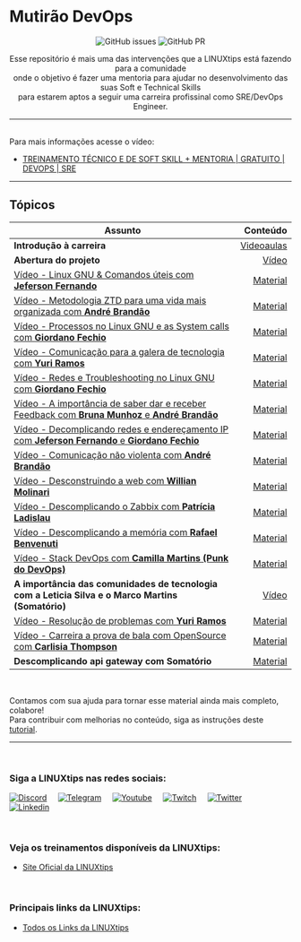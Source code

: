 #  Mutirão DevOps

<p align="center">

  <img alt="GitHub issues" src="https://img.shields.io/github/issues/badtuxx/MutiraoDevOps">
  <img alt="GitHub PR" src="https://img.shields.io/github/issues-pr/badtuxx/MutiraoDevOps">

</p>

<p align="center">
Esse repositório é mais uma das intervenções que a LINUXtips está fazendo para a comunidade </br> onde o objetivo é fazer uma mentoria para ajudar no desenvolvimento das suas Soft e Technical Skills </br> para estarem aptos a seguir uma carreira profissinal como SRE/DevOps Engineer.
</p>

---

<br/>
Para mais informações acesse o vídeo:

* [TREINAMENTO TÉCNICO E DE SOFT SKILL + MENTORIA | GRATUITO | DEVOPS | SRE](https://www.youtube.com/watch?v=FC0osj1Blik)

---

## Tópicos

| Assunto                                                                                                                                                             |                                                                   Conteúdo |
| ------------------------------------------------------------------------------------------------------------------------------------------------------------------- | -------------------------------------------------------------------------: |
| **Introdução à carreira**                                                                                                                                           |                               [Videoaulas](Preparatorio_Mutirao/README.md) |
| **Abertura do projeto**                                                                                                                                             | [Vídeo](https://www.twitch.tv/videos/1023835055?filter=archives&sort=time) |
| [Vídeo -  Linux GNU & Comandos úteis com **Jeferson Fernando**](https://www.twitch.tv/videos/1031695846?filter=archives&sort=time)                                  |                                  [Material](Conceitos_Linux/Command_List/) |
| [Vídeo - Metodologia ZTD para uma vida mais organizada com **André Brandão**](https://www.twitch.tv/videos/1039460668?filter=archives&sort=time)                    |                         [Material](Soft_Skills/Organizacao_Produtividade/) |
| [Vídeo - Processos no Linux GNU e as System calls com **Giordano Fechio**](https://www.twitch.tv/videos/1046921715?filter=archives&sort=time)                       |                                       [Material](Conceitos_Linux/Process/) |
| [Vídeo - Comunicação para a galera de tecnologia com **Yuri Ramos**](https://www.twitch.tv/videos/1054215924?filter=archives&sort=time)                             |                                        [Material](Soft_Skills/Comunicacao/Comunicacao_em_tecnologia/) |
| [Vídeo - Redes e Troubleshooting no Linux GNU com **Giordano Fechio**](https://www.twitch.tv/videos/1061329137?filter=archives&sort=time)                           |                                       [Material](Conceitos_Linux/Network/) |
| [Vídeo - A importância de saber dar e receber Feedback com **Bruna Munhoz** e **André Brandão**](https://www.twitch.tv/videos/1061329137?filter=archives&sort=time) |                                          [Material](Soft_Skills/Feedback/) |
| [Vídeo - Decomplicando redes e endereçamento IP com **Jeferson Fernando** e **Giordano Fechio**](https://www.twitch.tv/videos/1075691058) |                                          [Material](Conceitos_Linux/Network/) |
| [Vídeo - Comunicação não violenta com **André Brandão**](https://www.twitch.tv/videos/1082723293) |                                          [Material](Soft_Skills/Comunicacao/Comunicacao_nao_violenta/) |
| [Vídeo - Desconstruindo a web com **Willian Molinari**](https://www.twitch.tv/videos/1089776626?filter=all&sort=time) |                                          [Material](cege.la/3hIYiCc) |
| [Vídeo - Descomplicando o Zabbix com **Patrícia Ladislau**](https://www.twitch.tv/videos/1096900430?filter=all&sort=time) |                                          [Material](https://github.com/patricialadislaus/MUTIRAODEVOPS) |
| [Vídeo - Descomplicando a memória com **Rafael Benvenuti**](https://www.twitch.tv/videos/1104087084?filter=all&sort=time) |                                          [Material](Conceitos_Linux/Memory/) |
| [Vídeo - Stack DevOps com **Camilla Martins (Punk do DevOps)**](https://www.twitch.tv/videos/1111273508) |                                          [Material](DevOps/Stack/) |
| **A importância das comunidades de tecnologia com a Leticia Silva e o Marco Martins (Somatório)**|                                          [Vídeo](https://www.twitch.tv/videos/1118327809) |
| [Vídeo - Resolução de problemas com **Yuri Ramos**](https://www.twitch.tv/videos/1125339419?t=00h29m45s) |                                          [Material](Soft_Skills/Resolucao_Problemas/) |
| [Vídeo - Carreira a prova de bala com OpenSource com **Carlisia Thompson**](https://www.twitch.tv/videos/1125339419?t=01h42m30s) |                                          [Material](Open_Source/Carreira/) |
| **Descomplicando api gateway com Somatório** | [Material](https://github.com/somatorio/demo-kong) |

</br>

<p align="center">

Contamos com sua ajuda para tornar esse material ainda mais completo, colabore! </br> Para contribuir com melhorias no conteúdo, siga as instruções deste [tutorial](https://docs.github.com/pt/github/collaborating-with-pull-requests/proposing-changes-to-your-work-with-pull-requests/creating-a-pull-request-from-a-fork).

</p>

---

</br>

### Siga a LINUXtips nas redes sociais:

 [![Discord](https://img.shields.io/badge/Discord-7289DA?logo=discord&logoColor=white)](https://discord.gg/fpYjDcZgJ8) &nbsp; &nbsp;
 [![Telegram](https://img.shields.io/badge/Telegram-2CA5E0?logo=telegram&logoColor=white)](https://t.me/canalLINUXtips) &nbsp; &nbsp;
 [![Youtube](https://img.shields.io/badge/YouTube-FF0000?logo=youtube&logoColor=white)](https://goo.gl/wJDWwg) &nbsp; &nbsp;
 [![Twitch](https://img.shields.io/badge/Twitch-9146FF?logo=twitch&logoColor=white)](https://twitch.tv/LINUXtips) &nbsp; &nbsp;
 [![Twitter](https://img.shields.io/badge/Twitter-1DA1F2?logo=twitter&logoColor=white)](https://twitter.com/linuxtipsbr) &nbsp; &nbsp;
 [![Linkedin](https://img.shields.io/badge/LinkedIn-0077B5?logo=linkedin&logoColor=white)](https://www.linkedin.com/company/linuxtips/)

</br>

### Veja os treinamentos disponíveis da LINUXtips:

* [Site Oficial da LINUXtips](https://linuxtips.io/loja)

</br>

### Principais links da LINUXtips:

* [Todos os Links da LINUXtips](https://linktr.ee/LINUXtips)